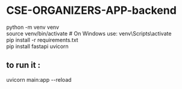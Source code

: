 # CSE-ORGANIZERS-APP-backend

python -m venv venv  
source venv/bin/activate  # On Windows use: venv\Scripts\activate  
pip install -r requirements.txt  
pip install fastapi uvicorn  

## to run it :
uvicorn main:app --reload
